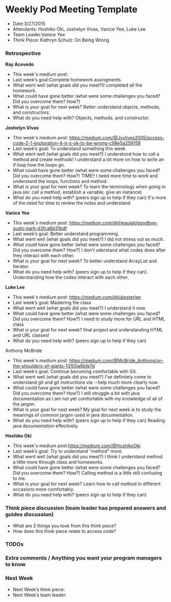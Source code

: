 # Weekly Pod Meeting Template

* Date:3/27/2015
* Attendants: Hoshiko Oki, Joshelyn Vivas, Vanice Yee, Luke Lee
* Team Leader:Vanice Yee
* Think Piece: Kathryn Schulz: On Being Wrong

### Retrospective

**Ray Acevedo**

* This week's medium post:
* Last week’s goal:Complete homework assingments.
* What went well (what goals did you meet?)I completed all the homework.
* What could have gone better (what were some challenges you faced? Did you overcome them? How?)
* What is your goal for next week? Better understand objects, methods, and constructors. 
* What do you need help with? Objects, methods, and constructor. 

**Joshelyn Vivas**

* This week's medium post: https://medium.com/@Jvvlives2005/access-code-2-1-exploration-4-it-s-ok-to-be-wrong-c98e5a259159
* Last week’s goal: To understand something this week
* What went well (what goals did you meet?) I understood how to call a method and create methods! I understand a lot more on how to write an if loop how the loops go. 
* What could have gone better (what were some challenges you faced? Did you overcome them? How?)   TIME!! I need more time to work and understand the loops, functions and method.
* What is your goal for next week? To learn the terminology when going in java (ex: call a method, establish a variable, give an instance)
* What do you need help with? (peers sign up to help if they can) It's more of the need for time to review the notes and understand

**Vanice Yee**

* This week's medium post: https://medium.com/@theaulait/goodbye-sushi-park-d3fca6b31bdf
* Last week’s goal: Better understand programming.
* What went well (what goals did you meet?) I did not stress out as much. 
* What could have gone better (what were some challenges you faced? Did you overcome them? How?) I don't uderstand what codes does after they interact with each other.
* What is your goal for next week? To better understand ArrayList and Iterator. 
* What do you need help with? (peers sign up to help if they can). Understanding how the codes interact with each other. 

**Luke Lee**

* This week's medium post: https://medium.com/@lukesterlee
* Last week’s goal: Mastering file class
* What went well (what goals did you meet?) I understand it now.
* What could have gone better (what were some challenges you faced? Did you overcome them? How?) I need to study more for URL and HTML class
* What is your goal for next week? final project and understanding HTML and URL classes!
* What do you need help with? (peers sign up to help if they can)

Anthony McBride

* This week's medium post: https://medium.com/@McBride_Anthony/on-the-shoulders-of-giants-13100a6bfe7d
* Last week’s goal: Continue becoming comfortable with Git.
* What went well (what goals did you meet?) I've definitely come to understand git and git instructions via --help much more clearly now.
* What could have gone better (what were some challenges you faced? Did you overcome them? How?) I still struggle a bit with java documentation as I am not yet comfortable with my knowledge of all of the jargon. 
* What is your goal for next week? My goal for next week is to study the meanings of common jargon used in java documentation.
* What do you need help with? (peers sign up to help if they can) Reading java documentation effectively.

**Hoshiko Oki**

* This week's medium post:https://medium.com/@HoshikoOki
* Last week’s goal: Try to understand "method" more.
* What went well (what goals did you meet?) I think I understand method a little more through class and homeworks.
* What could have gone better (what were some challenges you faced? Did you overcome them? How?)  Calling method is a little still confusing to me.
* What is your goal for next week? Learn how to call method in different occasions more comfortably.
* What do you need help with? (peers sign up to help if they can)

### Think piece discussion (team leader has prepared answers and guides discussion)

* What are 2 things you took from this think piece?
* How does this think piece relate to access code?

### TODOs

### Extra comments / Anything you want your program managers to know

### Next Week

* Next Week’s think piece:
* Next Week’s team leader:

